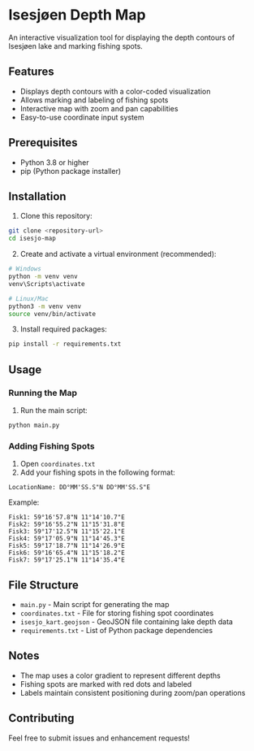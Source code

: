# Isesjøen Depth Map

An interactive visualization tool for displaying the depth contours of Isesjøen lake and marking fishing spots.

## Features
- Displays depth contours with a color-coded visualization
- Allows marking and labeling of fishing spots
- Interactive map with zoom and pan capabilities
- Easy-to-use coordinate input system

## Prerequisites
- Python 3.8 or higher
- pip (Python package installer)

## Installation

1. Clone this repository:
```bash
git clone <repository-url>
cd isesjo-map
```

2. Create and activate a virtual environment (recommended):
```bash
# Windows
python -m venv venv
venv\Scripts\activate

# Linux/Mac
python3 -m venv venv
source venv/bin/activate
```

3. Install required packages:
```bash
pip install -r requirements.txt
```

## Usage

### Running the Map
1. Run the main script:
```bash
python main.py
```

### Adding Fishing Spots
1. Open `coordinates.txt`
2. Add your fishing spots in the following format:
```
LocationName: DD°MM'SS.S"N DD°MM'SS.S"E
```
Example:
```
Fisk1: 59°16'57.8"N 11°14'10.7"E
Fisk2: 59°16'55.2"N 11°15'31.8"E
Fisk3: 59°17'12.5"N 11°15'22.1"E
Fisk4: 59°17'05.9"N 11°14'45.3"E
Fisk5: 59°17'18.7"N 11°14'26.9"E
Fisk6: 59°16'65.4"N 11°15'18.2"E
Fisk7: 59°17'25.1"N 11°14'35.4"E
```

## File Structure
- `main.py` - Main script for generating the map
- `coordinates.txt` - File for storing fishing spot coordinates
- `isesjo_kart.geojson` - GeoJSON file containing lake depth data
- `requirements.txt` - List of Python package dependencies

## Notes
- The map uses a color gradient to represent different depths
- Fishing spots are marked with red dots and labeled
- Labels maintain consistent positioning during zoom/pan operations

## Contributing
Feel free to submit issues and enhancement requests! 